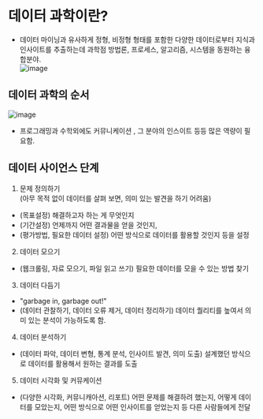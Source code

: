# 데이터 과학이란?  
* 데이터 마이닝과 유사하게 정형, 비정형 형태를 포함한 다양한 데이터로부터 지식과 인사이트를 추출하는데 과학점 방법론, 프로세스, 알고리즘, 시스템을 동원하는 융합분야.  
![image](https://user-images.githubusercontent.com/55868306/116661345-4243dc00-a9cf-11eb-9600-7515e7648014.png)
## 데이터 과학의 순서  
![image](https://user-images.githubusercontent.com/55868306/116661534-8c2cc200-a9cf-11eb-8192-9cae402ea9e4.png)
* 프로그래밍과 수학외에도 커뮤니케이션 , 그 분야의 인스이트 등등 많은 역량이 필요함.  
## 데이터 사이언스 단계    
1. 문제 정의하기  
(아무 목적 없이 데이터를 살펴 보면, 의미 있는 발견을 하기 어려움)  
* (목표설정) 해결하고자 하는 게 무엇인지  
* (기간설정) 언제까지 어떤 결과물을 얻을 것인지,
* (평가방법, 필요한 데이터 설정) 어떤 방식으로 데이터를 활용할 것인지 등을 설정  
 
2. 데이터 모으기  
* (웹크롤링, 자료 모으기, 파일 읽고 쓰기) 필요한 데이터를 모을 수 있는 방법 찾기  
 

3. 데이터 다듬기  
* "garbage in, garbage out!"  
* (데이터 관찰하기, 데이터 오류 제거, 데이터 정리하기) 데이터 퀄리티를 높여서 의미 있는 분석이 가능하도록 함.  

4. 데이터 분석하기  
* (데이터 파악, 데이터 변형, 통계 분석, 인사이트 발견, 의미 도출) 설계했던 방식으로 데이터를 활용해서 원하는 결과를 도출  

5. 데이터 시각화 및 커뮤케이션
* (다양한 시각화, 커뮤니캐아션, 리포트) 어떤 문제를 해결하려 했는지, 어떻게 데이터를 모았는지, 어떤 방식으로 어떤 인사이트를 얻었는지 등 다른 사람들에게 전달  


